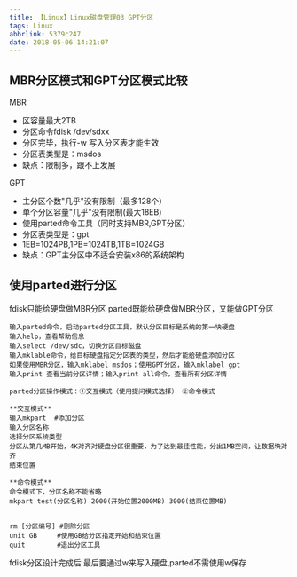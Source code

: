 ```yaml
---
title: 【Linux】Linux磁盘管理03 GPT分区
tags: Linux
abbrlink: 5379c247
date: 2018-05-06 14:21:07
---
```




## MBR分区模式和GPT分区模式比较

MBR
* 区容量最大2TB
* 分区命令fdisk /dev/sdxx  
* 分区完毕，执行-w 写入分区表才能生效
* 分区表类型是：msdos
* 缺点：限制多，跟不上发展



GPT
* 主分区个数"几乎"没有限制（最多128个）
* 单个分区容量"几乎"没有限制(最大18EB)
* 使用parted命令工具（同时支持MBR,GPT分区）
* 分区表类型是：gpt
* 1EB=1024PB,1PB=1024TB,1TB=1024GB
* 缺点：GPT主分区中不适合安装x86的系统架构



## 使用parted进行分区
fdisk只能给硬盘做MBR分区
parted既能给硬盘做MBR分区，又能做GPT分区


```
输入parted命令，启动parted分区工具，默认分区目标是系统的第一块硬盘
输入help，查看帮助信息
输入select /dev/sdc，切换分区目标磁盘
输入mklable命令，给目标硬盘指定分区表的类型，然后才能给硬盘添加分区
如果使用MBR分区，输入mklabel msdos；使用GPT分区，输入mklabel gpt
输入print 查看当前分区详情；输入print all命令，查看所有分区详情

parted分区操作模式：①交互模式（使用提问模式选择） ②命令模式

**交互模式**
输入mkpart  #添加分区
输入分区名称
选择分区系统类型
分区从第几MB开始，4K对齐对硬盘分区很重要，为了达到最佳性能，分出1MB空间，让数据块对齐
结束位置

**命令模式**
命令模式下，分区名称不能省略
mkpart test(分区名称) 2000(开始位置2000MB) 3000(结束位置MB)


rm [分区编号] #删除分区
unit GB		#使用GB给分区指定开始和结束位置
quit		#退出分区工具

```
fdisk分区设计完成后 最后要通过w来写入硬盘,parted不需使用w保存


